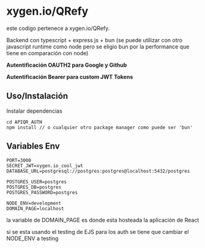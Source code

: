 # xygen.io/QRefy

este codigo pertenece a xygen.io/QRefy.

Backend con typescript + express js + bun (se puede utilizar con otro javascript runtime como node pero se eligio bun por la performance que tiene en comparación con node)

<b>Autentificación OAUTH2 para Google y Github</b>

<b>Autentificación Bearer para custom JWT Tokens</b>

## Uso/Instalación

Instalar dependencias

```
cd APIQR_AUTH
npm install // o cualquier otro package manager como puede ser 'bun' 
```

## Variables Env
```
PORT=3000
SECRET_JWT=xygen.io_cool_jwt
DATABASE_URL=postgresql://postgres:postgres@localhost:5432/postgres

POSTGRES_USER=postgres
POSTGRES_DB=postgres
POSTGRES_PASSWORD=postgres

NODE_ENV=development
DOMAIN_PAGE=localhost
```

la variable de DOMAIN_PAGE es donde esta hosteada la aplicación de React

si se esta usando el testing de EJS para los auth se tiene que cambiar el NODE_ENV a testing

